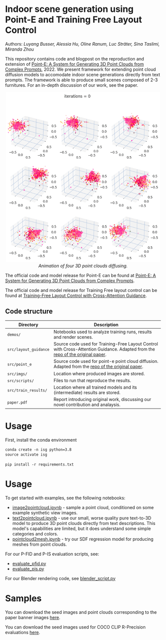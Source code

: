 # Indoor scene generation using Point-E and Training Free Layout Control

Authors: *Luyang Busser, Alessia Hu, Oline Ranum, Luc Sträter, Sina Taslimi, Miranda Zhou*

This repository contains code and blogpost on the reproduction and extension of [Point-E: A System for Generating 3D Point Clouds from Complex Prompts](https://arxiv.org/abs/2212.08751), 2022. We present framework for extending point cloud diffusion models to accomodate indoor scene generations directly from text prompts. The framework is able to produce small scenes composed of 2-3 furnitures. For an in-depth discussion of our work, see the paper.

<p align="center">
   <img src="src/imgs/results/Diffusion.gif" width = 500> 
   <br>
   <text><em>Animation of four 3D point clouds diffusing.</em></text>
</p>

The official code and model release for Point-E can be found at [Point-E: A System for Generating 3D Point Clouds from Complex Prompts](https://github.com/openai/point-e).

The official code and model release for Training Free layout control can be found at [Training-Free Layout Control with Cross-Attention Guidance](https://github.com/silent-chen/layout-guidance).

## Code structure

| Directory | Description |
| --------- | ----------- |
| `demos/` | Notebooks used to analyze training runs, results and render scenes. |
| `src/layout_guidance` | Source code used for Training-Free Layout Control with Cross-Attention Guidance. Adapted from the [repo of the original paper](https://github.com/silent-chen/layout-guidance). |
| `src/point_e` | Source code used for point-e point cloud diffusion. Adapted from the [repo of the original paper](https://github.com/openai/point-e). |
| `src/imgs/` | Location where produced images are stored. |
| `src/scripts/` | Files to run that reproduce the results. |
| `src/train_results/` | Location where all trained models and its (intermediate) results are stored. |
| `paper.pdf` | Report introducing original work, discussing our novel contribution and analaysis. |


# Usage


First, install the conda environment 
```shell
conda create -n isg python=3.8
source activate isg

pip install -r requirements.txt
```

# Usage 

To get started with examples, see the following notebooks:

 * [image2pointcloud.ipynb](src/point_e/examples/image2pointcloud.ipynb) - sample a point cloud, conditioned on some example synthetic view images.
 * [text2pointcloud.ipynb](src/point_e/examples/text2pointcloud.ipynb) - use our small, worse quality pure text-to-3D model to produce 3D point clouds directly from text descriptions. This model's capabilities are limited, but it does understand some simple categories and colors.
 * [pointcloud2mesh.ipynb](src/point_e/examples/pointcloud2mesh.ipynb) - try our SDF regression model for producing meshes from point clouds.

For our P-FID and P-IS evaluation scripts, see:

 * [evaluate_pfid.py](src/point_e/evals/scripts/evaluate_pfid.py)
 * [evaluate_pis.py](src/point_e/evals/scripts/evaluate_pis.py)

For our Blender rendering code, see [blender_script.py](src/point_e/evals/scripts/blender_script.py)

# Samples

You can download the seed images and point clouds corresponding to the paper banner images [here](https://openaipublic.azureedge.net/main/point-e/banner_pcs.zip).

You can download the seed images used for COCO CLIP R-Precision evaluations [here](https://openaipublic.azureedge.net/main/point-e/coco_images.zip).
